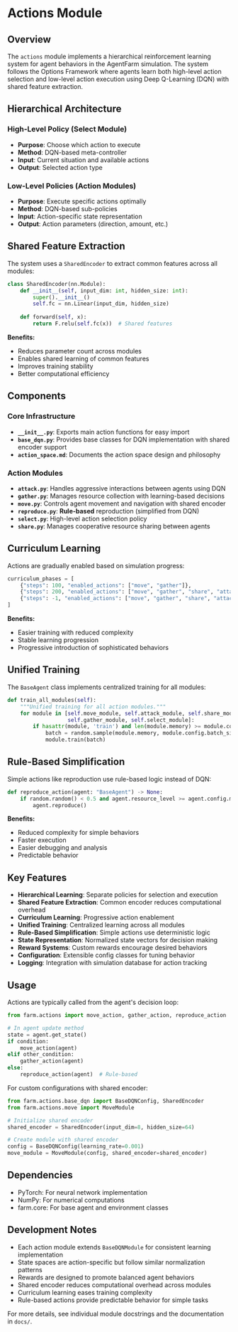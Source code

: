 
# Actions Module

## Overview

The `actions` module implements a hierarchical reinforcement learning system for agent behaviors in the AgentFarm simulation. The system follows the Options Framework where agents learn both high-level action selection and low-level action execution using Deep Q-Learning (DQN) with shared feature extraction.

## Hierarchical Architecture

### High-Level Policy (Select Module)
- **Purpose**: Choose which action to execute
- **Method**: DQN-based meta-controller
- **Input**: Current situation and available actions
- **Output**: Selected action type

### Low-Level Policies (Action Modules)
- **Purpose**: Execute specific actions optimally
- **Method**: DQN-based sub-policies
- **Input**: Action-specific state representation
- **Output**: Action parameters (direction, amount, etc.)

## Shared Feature Extraction

The system uses a `SharedEncoder` to extract common features across all modules:

```python
class SharedEncoder(nn.Module):
    def __init__(self, input_dim: int, hidden_size: int):
        super().__init__()
        self.fc = nn.Linear(input_dim, hidden_size)
    
    def forward(self, x):
        return F.relu(self.fc(x))  # Shared features
```

**Benefits:**
- Reduces parameter count across modules
- Enables shared learning of common features
- Improves training stability
- Better computational efficiency

## Components

### Core Infrastructure
- **`__init__.py`**: Exports main action functions for easy import
- **`base_dqn.py`**: Provides base classes for DQN implementation with shared encoder support
- **`action_space.md`**: Documents the action space design and philosophy

### Action Modules
- **`attack.py`**: Handles aggressive interactions between agents using DQN
- **`gather.py`**: Manages resource collection with learning-based decisions
- **`move.py`**: Controls agent movement and navigation with shared encoder
- **`reproduce.py`**: **Rule-based** reproduction (simplified from DQN)
- **`select.py`**: High-level action selection policy
- **`share.py`**: Manages cooperative resource sharing between agents

## Curriculum Learning

Actions are gradually enabled based on simulation progress:

```python
curriculum_phases = [
    {"steps": 100, "enabled_actions": ["move", "gather"]},
    {"steps": 200, "enabled_actions": ["move", "gather", "share", "attack"]},
    {"steps": -1, "enabled_actions": ["move", "gather", "share", "attack", "reproduce"]}
]
```

**Benefits:**
- Easier training with reduced complexity
- Stable learning progression
- Progressive introduction of sophisticated behaviors

## Unified Training

The `BaseAgent` class implements centralized training for all modules:

```python
def train_all_modules(self):
    """Unified training for all action modules."""
    for module in [self.move_module, self.attack_module, self.share_module, 
                   self.gather_module, self.select_module]:
        if hasattr(module, 'train') and len(module.memory) >= module.config.batch_size:
            batch = random.sample(module.memory, module.config.batch_size)
            module.train(batch)
```

## Rule-Based Simplification

Simple actions like reproduction use rule-based logic instead of DQN:

```python
def reproduce_action(agent: "BaseAgent") -> None:
    if random.random() < 0.5 and agent.resource_level >= agent.config.min_reproduction_resources:
        agent.reproduce()
```

**Benefits:**
- Reduced complexity for simple behaviors
- Faster execution
- Easier debugging and analysis
- Predictable behavior

## Key Features

- **Hierarchical Learning**: Separate policies for selection and execution
- **Shared Feature Extraction**: Common encoder reduces computational overhead
- **Curriculum Learning**: Progressive action enablement
- **Unified Training**: Centralized learning across all modules
- **Rule-Based Simplification**: Simple actions use deterministic logic
- **State Representation**: Normalized state vectors for decision making
- **Reward Systems**: Custom rewards encourage desired behaviors
- **Configuration**: Extensible config classes for tuning behavior
- **Logging**: Integration with simulation database for action tracking

## Usage

Actions are typically called from the agent's decision loop:

```python
from farm.actions import move_action, gather_action, reproduce_action

# In agent update method
state = agent.get_state()
if condition:
    move_action(agent)
elif other_condition:
    gather_action(agent)
else:
    reproduce_action(agent)  # Rule-based
```

For custom configurations with shared encoder:

```python
from farm.actions.base_dqn import BaseDQNConfig, SharedEncoder
from farm.actions.move import MoveModule

# Initialize shared encoder
shared_encoder = SharedEncoder(input_dim=8, hidden_size=64)

# Create module with shared encoder
config = BaseDQNConfig(learning_rate=0.001)
move_module = MoveModule(config, shared_encoder=shared_encoder)
```

## Dependencies

- PyTorch: For neural network implementation
- NumPy: For numerical computations
- farm.core: For base agent and environment classes

## Development Notes

- Each action module extends `BaseDQNModule` for consistent learning implementation
- State spaces are action-specific but follow similar normalization patterns
- Rewards are designed to promote balanced agent behaviors
- Shared encoder reduces computational overhead across modules
- Curriculum learning eases training complexity
- Rule-based actions provide predictable behavior for simple tasks

For more details, see individual module docstrings and the documentation in `docs/`. 